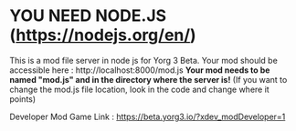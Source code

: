 # YOU NEED NODE.JS (https://nodejs.org/en/)

This is a mod file server in node js for Yorg 3 Beta.
Your mod should be accessible here : http://localhost:8000/mod.js
**Your mod needs to be named "mod.js" and in the directory where the server is!**
(If you want to change the mod.js file location, look in the code and change where it points)

Developer Mod Game Link : https://beta.yorg3.io/?xdev_modDeveloper=1
